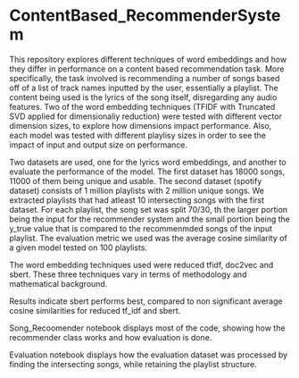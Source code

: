 # ContentBased_RecommenderSystem

  This repository explores different techniques of word embeddings and how they differ in performance on a content based recommendation task. More specifically, the task involved is recommending a number of songs based off of a list of track names inputted by the user, essentially a playlist. The content being used is the lyrics of the song itself, disregarding any audio features. Two of the word embedding techniques (TFIDF with Truncated SVD applied for dimensionaliy reduction) were tested with different vector dimension sizes, to explore how dimensions impact performance. Also, each model was tested with different playlisy sizes in order to see the impact of input and output size on performance.
 
  Two datasets are used, one for the lyrics word embeddings, and another to evaluate the performance of the model. The first dataset has 18000 songs, 11000 of them being unique and usable. The second dataset (spotify dataset) consists of 1 million playlists with 2 million unique songs. We extracted playlists that had atleast 10 intersecting songs with the first dataset. For each playlist, the song set was split 70/30, th the larger portion being the input for the recommender system and the small portion being the y_true value that is compared to the recommenmded songs of the input playlist. The evaluation metric we used was the average cosine similarity of a given model tested on 100 playlists. 

  The word embedding techniques used were reduced tfidf, doc2vec and sbert. These three techniques vary in terms of methodology and mathematical background. 

  Results indicate sbert performs best, compared to non significant average cosine similarities for reduced tf_idf and sbert.  
  
  Song_Recoomender notebook displays most of the code, showing how the recommender class works and how evaluation is done.
  
  Evaluation notebook displays how the evaluation dataset was processed by finding the intersecting songs, while retaining the playlist structure. 
